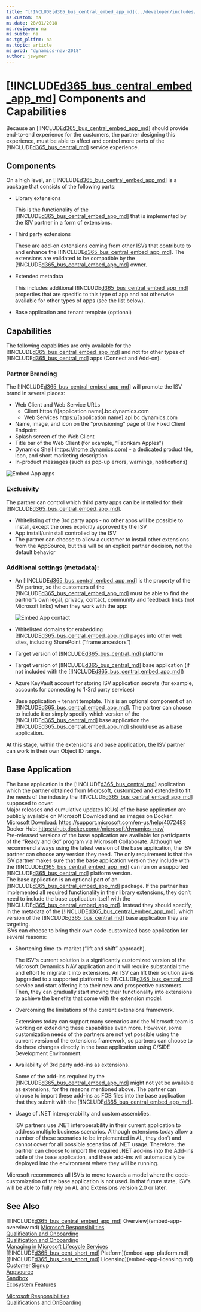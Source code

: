 ```yaml
---
title: "[!INCLUDE[d365_bus_central_embed_app_md](../developer/includes/d365_bus_central_embed_app_md.md)] components"
ms.custom: na
ms.date: 28/01/2018
ms.reviewer: na
ms.suite: na
ms.tgt_pltfrm: na
ms.topic: article
ms.prod: "dynamics-nav-2018"
author: jswymer
---
```


# [!INCLUDE[d365_bus_central_embed_app_md](../developer/includes/d365_bus_central_embed_app_md.md)] Components and Capabilities
Because an [!INCLUDE[d365_bus_central_embed_app_md](../developer/includes/d365_bus_central_embed_app_md.md)] should provide end-to-end experience for the customers, the partner designing this experience, must be able to affect and control more parts of the [!INCLUDE[d365_bus_central_md](../developer/includes/d365_bus_central_md.md)] service experience.

## Components 
On a high level, an [!INCLUDE[d365_bus_central_embed_app_md](../developer/includes/d365_bus_central_embed_app_md.md)] is a package that consists of the following parts:

-   Library extensions

    This is the functionality of the [!INCLUDE[d365_bus_central_embed_app_md](../developer/includes/d365_bus_central_embed_app_md.md)] that is implemented by the ISV partner in a form of extensions.  
-   Third party extensions 

    These are add-on extensions coming from other ISVs that contribute to and enhance the [!INCLUDE[d365_bus_central_embed_app_md](../developer/includes/d365_bus_central_embed_app_md.md)]. The extensions are validated to be compatible by the [!INCLUDE[d365_bus_central_embed_app_md](../developer/includes/d365_bus_central_embed_app_md.md)] owner.  
-   Extended metadata 

    This includes additional [!INCLUDE[d365_bus_central_embed_app_md](../developer/includes/d365_bus_central_embed_app_md.md)] properties that are specific to this type of app and not otherwise available for other types of apps (see the list below). 
-   Base application and tenant template (optional)  

## Capabilities
The following capabilities are only available for the [!INCLUDE[d365_bus_central_embed_app_md](../developer/includes/d365_bus_central_embed_app_md.md)] and not for other types of [!INCLUDE[d365_bus_central_md](../developer/includes/d365_bus_central_md.md)] apps (Connect and Add-on).

### Partner Branding
The [!INCLUDE[d365_bus_central_embed_app_md](../developer/includes/d365_bus_central_embed_app_md.md)] will promote the ISV brand in several places: 
-   Web Client and Web Service URLs  
    -   Client https://[application name].bc.dynamics.com 
    -   Web Services https://[application name].api.bc.dynamics.com 
-   Name, image, and icon on the “provisioning” page of the Fixed Client Endpoint 
-   Splash screen of the Web Client 
-   Title bar of the Web Client (for example, “Fabrikam Apples”) 
-   Dynamics Shell (https://home.dynamics.com) - a dedicated product tile, icon, and short marketing description 
-   In-product messages (such as pop-up errors, warnings, notifications)


 ![Embed App apps](../media/embed-app-apps.png "Embed App apps")  

### Exclusivity
The partner can control which third party apps can be installed for their [!INCLUDE[d365_bus_central_embed_app_md](../developer/includes/d365_bus_central_embed_app_md.md)].  
-   Whitelisting of the 3rd party apps - no other apps will be possible to install, except the ones explicitly approved by the ISV 
-   App install/uninstall controlled by the ISV 
-   The partner can choose to allow a customer to install other extensions from the AppSource, but this will be an explicit partner decision, not the default behavior 

### Additional settings (metadata): 
-   An [!INCLUDE[d365_bus_central_embed_app_md](../developer/includes/d365_bus_central_embed_app_md.md)] is the property of the ISV partner, so the customers of the [!INCLUDE[d365_bus_central_embed_app_md](../developer/includes/d365_bus_central_embed_app_md.md)] must be able to find the partner’s own legal, privacy, contact, community and feedback links (not Microsoft links) when they work with the app: 

    ![Embed App contact](../media/embed-app-contact.png "Embed App contact")  
 
-   Whitelisted domains for embedding [!INCLUDE[d365_bus_central_embed_app_md](../developer/includes/d365_bus_central_embed_app_md.md)] pages into other web sites, including SharePoint (“frame ancestors”) 
-   Target version of [!INCLUDE[d365_bus_central_md](../developer/includes/d365_bus_central_md.md)] platform 
-   Target version of [!INCLUDE[d365_bus_central_md](../developer/includes/d365_bus_central_md.md)] base application (if not included with the [!INCLUDE[d365_bus_central_embed_app_md](../developer/includes/d365_bus_central_embed_app_md.md)]) 
-   Azure KeyVault account for storing ISV application secrets (for example, accounts for connecting to 1-3rd party services) 
-   Base application + tenant template. This is an optional component of an [!INCLUDE[d365_bus_central_embed_app_md](../developer/includes/d365_bus_central_embed_app_md.md)]. The partner can choose to include it or simply specify which version of the [!INCLUDE[d365_bus_central_md](../developer/includes/d365_bus_central_md.md)] base application the [!INCLUDE[d365_bus_central_embed_app_md](../developer/includes/d365_bus_central_embed_app_md.md)] should use as a base application.

At this stage, within the extensions and base application, the ISV partner can work in their own Object ID range. 

## Base Application 
The base application is the [!INCLUDE[d365_bus_central_md](../developer/includes/d365_bus_central_md.md)] application which the partner obtained from Microsoft, customized and extended to fit the needs of the industry the [!INCLUDE[d365_bus_central_embed_app_md](../developer/includes/d365_bus_central_embed_app_md.md)] supposed to cover.  
Major releases and cumulative updates (CUs) of the base application are publicly available on Microsoft Download and as images on Docker. 
Microsoft Download: https://support.microsoft.com/en-us/help/4072483 
Docker Hub: https://hub.docker.com/r/microsoft/dynamics-nav/  
Pre-released versions of the base application are available for participants of the “Ready and Go” program via Microsoft Collaborate. 
Although we recommend always using the latest version of the base application, the ISV partner can choose any version they need. The only requirement is that the ISV partner makes sure that the base application version they include with the [!INCLUDE[d365_bus_central_embed_app_md](../developer/includes/d365_bus_central_embed_app_md.md)] can run on a supported [!INCLUDE[d365_bus_central_md](../developer/includes/d365_bus_central_md.md)] platform version.  
The base application is an optional part of an [!INCLUDE[d365_bus_central_embed_app_md](../developer/includes/d365_bus_central_embed_app_md.md)] package. If the partner has implemented all required functionality in their library extensions, they don’t need to include the base application itself with the [!INCLUDE[d365_bus_central_embed_app_md](../developer/includes/d365_bus_central_embed_app_md.md)]. Instead they should specify, in the metadata of the [!INCLUDE[d365_bus_central_embed_app_md](../developer/includes/d365_bus_central_embed_app_md.md)], which version of the [!INCLUDE[d365_bus_central_md](../developer/includes/d365_bus_central_md.md)] base application they are targeting.  
ISVs can choose to bring their own code-customized base application for several reasons: 
-   Shortening time-to-market (“lift and shift” approach).

    The ISV's current solution is a significantly customized version of the Microsoft Dynamics NAV application and it will require substantial time and effort to migrate it into extensions. An ISV can lift their solution as-is (upgraded to a supported platform) to [!INCLUDE[d365_bus_central_md](../developer/includes/d365_bus_central_md.md)] service and start offering it to their new and prospective customers. Then, they can gradually start moving their functionality into extensions to achieve the benefits that come with the extension model.  
-   Overcoming the limitations of the current extensions framework.

    Extensions today can support many scenarios and the Microsoft team is working on extending these capabilities even more. However, some customization needs of the partners are not yet possible using the current version of the extensions framework, so partners can choose to do these changes directly in the base application using C/SIDE Development Environment.  
-   Availability of 3rd party add-ins as extensions.

    Some of the add-ins required by the [!INCLUDE[d365_bus_central_embed_app_md](../developer/includes/d365_bus_central_embed_app_md.md)] might not yet be available as extensions, for the reasons mentioned above. The partner can choose to import these add-ins as FOB files into the base application that they submit with the [!INCLUDE[d365_bus_central_embed_app_md](../developer/includes/d365_bus_central_embed_app_md.md)].   
-   Usage of .NET interoperability and custom assemblies.

    ISV partners use .NET interoperability in their current application to address multiple business scenarios. Although extensions today allow a number of these scenarios to be implemented in AL, they don’t and cannot cover for all possible scenarios of .NET usage. Therefore, the partner can choose to import the required .NET add-ins into the Add-ins table of the base application, and these add-ins will automatically be deployed into the environment where they will be running.

Microsoft recommends all ISV’s to move towards a model where the code-customization of the base application is not used. In that future state, ISV’s will be able to fully rely on AL and Extensions version 2.0 or later.  
 
## See Also  
[[!INCLUDE[d365_bus_central_embed_app_md](../developer/includes/d365_bus_central_embed_app_md.md)] Overview](embed-app-overview.md) 
[Microsoft Responsibilities](embed-app-microsoft-responsibilities.md)   
[Qualification and Onboarding](embed-app-qualifications-onboarding.md)  
[Qualification and Onboarding](embed-app-qualifications-onboarding.md)  
[Managing in Microsoft Lifecycle Services](embed-app-lifecycle-services.md) 
[[!INCLUDE[d365_bus_cent_short_md](includes/d365_bus_cent_short_md.md)] Platform](embed-app-platform.md)  
[[!INCLUDE[d365_bus_cent_short_md](includes/d365_bus_cent_short_md.md)] Licensing](embed-app-licensing.md)  
[Customer Signup](embed-app-customer-signup.md)  
[Appsource](embed-app-appsource.md)  
[Sandbox](embed-app-sandbox.md)  
[Ecosystem Features](embed-app-ecosystem.md)  



[Microsoft Responsibilities](embed-app-microsoft-responsibilities.md)  
[Qualifications and OnBoarding](embed-app-qualifiactions-onboarding.md)  

